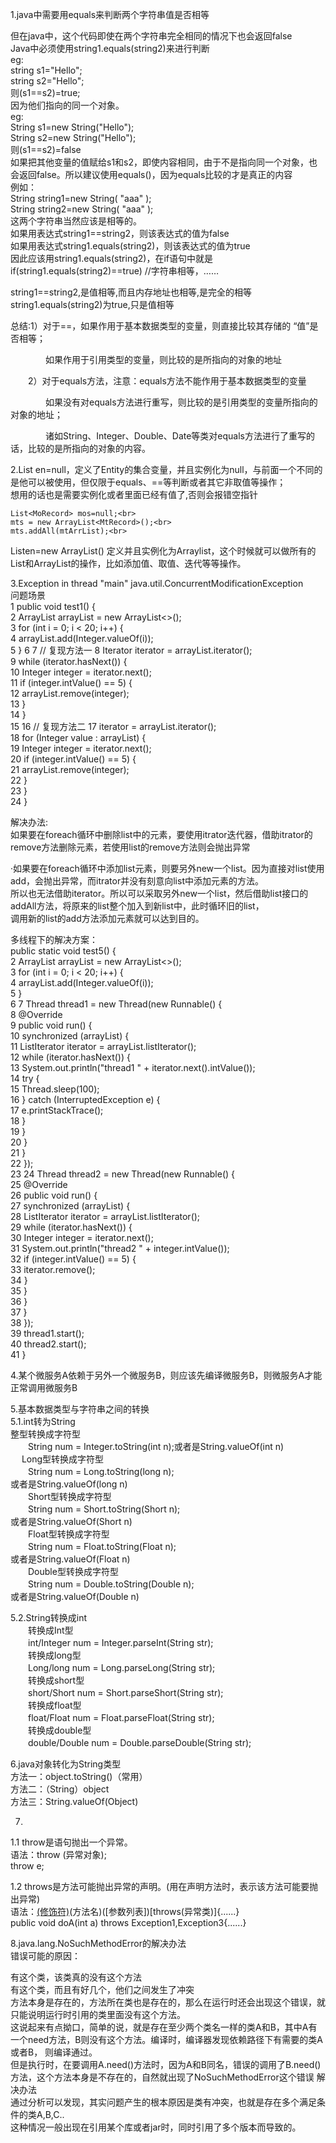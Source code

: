 1.java中需要用equals来判断两个字符串值是否相等

但在java中，这个代码即使在两个字符串完全相同的情况下也会返回false<br> 
Java中必须使用string1.equals(string2)来进行判断<br> 
eg:<br> 
string s1="Hello";<br>
string s2="Hello";<br>
则(s1==s2)=true;<br>
因为他们指向的同一个对象。<br>
 eg:<br>
String s1=new String("Hello");<br> 
String s2=new String("Hello");<br> 
则(s1==s2)=false<br>
如果把其他变量的值赋给s1和s2，即使内容相同，由于不是指向同一个对象，也会返回false。所以建议使用equals()，因为equals比较的才是真正的内容<br> 
例如：<br> 
String string1=new String( "aaa" );<br> 
String string2=new String( "aaa" );<br> 
这两个字符串当然应该是相等的。<br> 
如果用表达式string1==string2，则该表达式的值为false<br> 
如果用表达式string1.equals(string2)，则该表达式的值为true <br>
因此应该用string1.equals(string2)，在if语句中就是 <br>
if(string1.equals(string2)==true) //字符串相等，……<br>

string1==string2,是值相等,而且内存地址也相等,是完全的相等<br> 
string1.equals(string2)为true,只是值相等<br>

总结:1）对于==，如果作用于基本数据类型的变量，则直接比较其存储的 “值”是否相等；

　　　　如果作用于引用类型的变量，则比较的是所指向的对象的地址

　　2）对于equals方法，注意：equals方法不能作用于基本数据类型的变量

　　　　如果没有对equals方法进行重写，则比较的是引用类型的变量所指向的对象的地址；

　　　　诸如String、Integer、Double、Date等类对equals方法进行了重写的话，比较的是所指向的对象的内容。

2.List en=null，定义了Entity的集合变量，并且实例化为null，与前面一个不同的是他可以被使用，但仅限于equals、==等判断或者其它非取值等操作；<br>
想用的话也是需要实例化或者里面已经有值了,否则会报错空指针<br>

    List<MoRecord> mos=null;<br>
    mts = new ArrayList<MtRecord>();<br>
    mts.addAll(mtArrList);<br>
Listen=new ArrayList() 定义并且实例化为Arraylist，这个时候就可以做所有的List和ArrayList的操作，比如添加值、取值、迭代等等操作。<br> 


3.Exception in thread "main" java.util.ConcurrentModificationException<br>
  问题场景<br>
 1     public void test1()  {<br>
 2         ArrayList<Integer> arrayList = new ArrayList<>();<br>
 3         for (int i = 0; i < 20; i++) {<br>
 4             arrayList.add(Integer.valueOf(i));<br>
 5         }
 6 
 7         // 复现方法一
 8         Iterator<Integer> iterator = arrayList.iterator();<br>
 9         while (iterator.hasNext()) {<br>
10             Integer integer = iterator.next();<br>
11             if (integer.intValue() == 5) {<br>
12                 arrayList.remove(integer);<br>
13             }<br>
14         }<br>
15 
16         // 复现方法二
17         iterator = arrayList.iterator();<br>
18         for (Integer value : arrayList) {<br>
19             Integer integer = iterator.next();<br>
20             if (integer.intValue() == 5) {<br>
21                 arrayList.remove(integer);<br>
22             }<br>
23         }<br>
24     }<br>

解决办法:<br>
如果要在foreach循环中删除list中的元素，要使用itrator迭代器，借助itrator的remove方法删除元素，若使用list的remove方法则会抛出异常<br>

·如果要在foreach循环中添加list元素，则要另外new一个list。因为直接对list使用add，会抛出异常，而itrator并没有刻意向list中添加元素的方法。<br>
所以也无法借助iterator。所以可以采取另外new一个list，然后借助list接口的addAll方法，将原来的list整个加入到新list中，此时循环旧的list，<br>
调用新的list的add方法添加元素就可以达到目的。<br>

多线程下的解决方案：<br>
 public static void test5() {<br>
 2         ArrayList<Integer> arrayList = new ArrayList<>();<br>
 3         for (int i = 0; i < 20; i++) {<br>
 4             arrayList.add(Integer.valueOf(i));<br>
 5         }<br>
 6 
 7         Thread thread1 = new Thread(new Runnable() {<br>
 8             @Override<br>
 9             public void run() {<br>
10                 synchronized (arrayList) {<br>
11                     ListIterator<Integer> iterator = arrayList.listIterator();<br>
12                     while (iterator.hasNext()) {<br>
13                         System.out.println("thread1 " + iterator.next().intValue());<br>
14                         try {<br>
15                             Thread.sleep(100);<br>
16                         } catch (InterruptedException e) {<br>
17                             e.printStackTrace();<br>
18                         }<br>
19                     }<br>
20                 }<br>
21             }<br>
22         });<br>
23 
24         Thread thread2 = new Thread(new Runnable() {<br>
25             @Override<br>
26             public void run() {<br>
27                 synchronized (arrayList) {<br>
28                     ListIterator<Integer> iterator = arrayList.listIterator();<br>
29                     while (iterator.hasNext()) {<br>
30                         Integer integer = iterator.next();<br>
31                         System.out.println("thread2 " + integer.intValue());<br>
32                         if (integer.intValue() == 5) {<br>
33                             iterator.remove();<br>
34                         }<br>
35                     }<br>
36                 }<br>
37             }<br>
38         });<br>
39         thread1.start();<br>
40         thread2.start();<br>
41     }<br>

4.某个微服务A依赖于另外一个微服务B，则应该先编译微服务B，则微服务A才能正常调用微服务B<br>

5.基本数据类型与字符串之间的转换<br>
5.1.int转为String<br>
    整型转换成字符型<br>
　　String num = Integer.toString(int n);或者是String.valueOf(int n)<br>
　  Long型转换成字符型<br>
　　String num = Long.toString(long n);<br>或者是String.valueOf(long n)<br>
　　Short型转换成字符型<br>
　　String num = Short.toString(Short n);<br>或者是String.valueOf(Short n)<br>
　　Float型转换成字符型<br>
　　String num = Float.toString(Float n);<br>或者是String.valueOf(Float n)<br>
　　Double型转换成字符型<br>
　　String num = Double.toString(Double n);<br>或者是String.valueOf(Double n)<br>
  
5.2.String转换成int<br>
　　转换成Int型<br>
　　int/Integer num = Integer.parseInt(String str);<br>
　　转换成long型<br>
　　Long/long num = Long.parseLong(String str);<br>
　　转换成short型<br>
　　short/Short num = Short.parseShort(String str);<br>
　　转换成float型<br>
　　float/Float num = Float.parseFloat(String str);<br>
　　转换成double型<br>
　　double/Double num = Double.parseDouble(String str);<br>
  
 6.java对象转化为String类型<br>
  方法一：object.toString()（常用）<br>
  方法二：（String）object<br>
  方法三：String.valueOf(Object)<br>
  
 7.
 1.1   throw是语句抛出一个异常。<br>
       语法：throw (异常对象);<br>
       throw e;<br>

1.2   throws是方法可能抛出异常的声明。(用在声明方法时，表示该方法可能要抛出异常)<br>
      语法：[(修饰符)](返回值类型)(方法名)([参数列表])[throws(异常类)]{......}<br>
      public void doA(int a) throws Exception1,Exception3{......}<br>
      
8.java.lang.NoSuchMethodError的解决办法<br>
错误可能的原因：<br>

有这个类，该类真的没有这个方法<br>
有这个类，而且有好几个，他们之间发生了冲突<br>
方法本身是存在的，方法所在类也是存在的，那么在运行时还会出现这个错误，就只能说明运行时引用的类里面没有这个方法。<br>
这说起来有点拗口，简单的说，就是存在至少两个类名一样的类A和B，其中A有一个need方法，B则没有这个方法。编译时，编译器发现依赖路径下有需要的类A或者B，
则编译通过。<br>
但是执行时，在要调用A.need()方法时，因为A和B同名，错误的调用了B.need()方法，这个方法本身是不存在的，自然就出现了NoSuchMethodError这个错误
解决办法<br>
通过分析可以发现，其实问题产生的根本原因是类有冲突，也就是存在多个满足条件的类A,B,C..<br>
这种情况一般出现在引用某个库或者jar时，同时引用了多个版本而导致的。<br>
